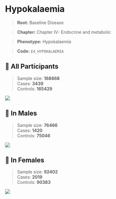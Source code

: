 # Hypokalaemia

> **Root:** Baseline Disease  

> **Chapter:** Chapter IV- Endocrine and metabolic  

> **Phenotype:** Hypokalaemia  

> **Code:** `E4_HYPOKALAEMIA`

## 🧪 All Participants  
> Sample size: **168868**  
> Cases: **3439**  
> Controls: **165429**
<img src="/Disease/Figures/ALL/Incidence/E4_HYPOKALAEMIA.png"/>
<CsvTable src="/public/Disease/Data/ALL/Incidence/COX_E4_HYPOKALAEMIA.csv" label="🔍 View full results" />

## 👨 In Males  
> Sample size: **76466**  
> Cases: **1420**  
> Controls: **75046**
<img src="/Disease/Figures/Male/Incidence/E4_HYPOKALAEMIA.png"/>
<CsvTable src="/public/Disease/Data/Male/Incidence/COX_E4_HYPOKALAEMIA.csv" label="🔍 View full results" />

## 👩 In Females  
> Sample size: **92402**  
> Cases: **2019**  
> Controls: **90383**
<img src="/Disease/Figures/Female/Incidence/E4_HYPOKALAEMIA.png"/>
<CsvTable src="/public/Disease/Data/Female/Incidence/COX_E4_HYPOKALAEMIA.csv" label="🔍 View full results" />
